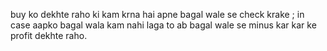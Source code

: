 buy ko dekhte raho ki kam krna hai apne bagal wale se check krake ;
in case aapko bagal wala kam nahi laga to ab bagal wale se minus kar kar ke profit dekhte raho.
​